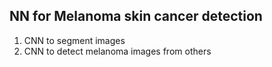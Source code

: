 ## NN for Melanoma skin cancer detection

1.  CNN to segment images <br/>
2.  CNN to detect melanoma images from others
